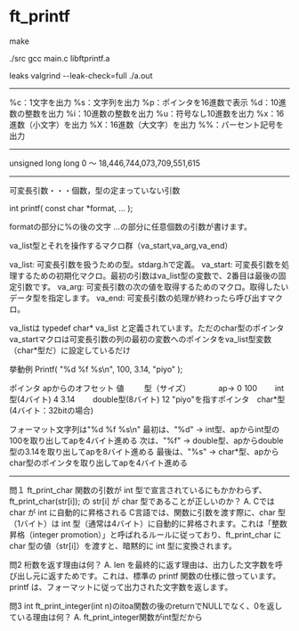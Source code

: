 # ft_printf
make

./src
gcc main.c libftprintf.a

leaks
valgrind --leak-check=full ./a.out

-------------------------------------------------------------------------

%c：1文字を出力
%s：文字列を出力
%p：ポインタを16進数で表示
%d：10進数の整数を出力
%i：10進数の整数を出力
%u：符号なし10進数を出力
%x：16進数（小文字）を出力
%X：16進数（大文字）を出力
%%：パーセント記号を出力

-------------------------------------------------------------------------

unsigned long long	0 ～ 18,446,744,073,709,551,615

-------------------------------------------------------------------------

可変長引数・・・個数，型の定まっていない引数

int printf( const char *format, ... );

formatの部分に%の後の文字
...の部分に任意個数の引数が書けます。


va_list型とそれを操作するマクロ群（va_start,va_arg,va_end）

va_list: 可変長引数を扱うための型。stdarg.hで定義。
va_start: 可変長引数を処理するための初期化マクロ。最初の引数はva_list型の変数で、2番目は最後の固定引数です。
va_arg: 可変長引数の次の値を取得するためのマクロ。取得したいデータ型を指定します。
va_end: 可変長引数の処理が終わったら呼び出すマクロ。

va_listは
typedef char* va_list
と定義されています。ただのchar型のポインタ
va_startマクロは可変長引数の列の最初の変数へのポインタをva_list型変数（char*型だ）に設定しているだけ

挙動例
Printf( "%d %f %s\n", 100, 3.14, "piyo" );

ポインタ  apからのオフセット  値	　            　型（サイズ） 　　　
ap->      0	                100	              　　int型(4バイト)
          4	                3.14	          　　double型(8バイト)
          12	            "piyo"を指すポインタ　char*型(4バイト：32bitの場合)

フォーマット文字列は"%d %f %s\n"
最初は、"%d" → int型、apからint型の100を取り出してapを4バイト進める
次は、"%f" → double型、apからdouble型の3.14を取り出してapを8バイト進める
最後は、"%s" → char*型、apからchar型のポインタを取り出してapを4バイト進める

-------------------------------------------------------------------------

問１
ft_print_char 関数の引数が int 型で宣言されているにもかかわらず、ft_print_char(str[i]); の str[i] が char 型であることが正しいのか？
A.
Cでは char が int に自動的に昇格される
C言語では、関数に引数を渡す際に、char 型（1バイト）は int 型（通常は4バイト）に自動的に昇格されます。これは「整数昇格（integer promotion）」と呼ばれるルールに従っており、ft_print_char に char 型の値（str[i]）を渡すと、暗黙的に int 型に変換されます。

問2
桁数を返す理由は何？
A.
len を最終的に返す理由は、出力した文字数を呼び出し元に返すためです。これは、標準の printf 関数の仕様に倣っています。printf は、フォーマットに従って出力された文字数を返します。

問3
int	ft_print_integer(int n)のitoa関数の後のreturnでNULLでなく、0を返している理由は何？
A.
ft_print_integer関数がint型だから

